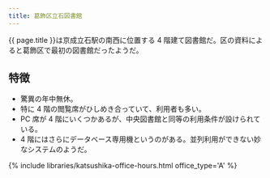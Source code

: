 ```yaml
---
title: 葛飾区立石図書館
---
```


{{ page.title }}は京成立石駅の南西に位置する 4 階建て図書館だ。区の資料によると葛飾区で最初の図書館だったようだ。

## 特徴

* 驚異の年中無休。
* 特に 4 階の閲覧席がひしめき合っていて、利用者も多い。
* PC 席が 4 階にいくつかあるが、中央図書館と同等の利用条件が設けられている。
* 4 階にはさらにデータベース専用機というのがある。並列利用ができない妙なシステムのようだ。

{% include libraries/katsushika-office-hours.html office_type='A' %}
